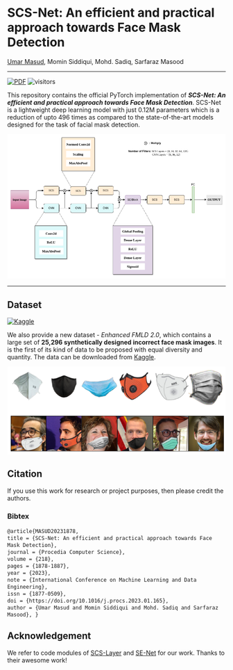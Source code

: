 # SCS-Net: An efficient and practical approach towards Face Mask Detection
[Umar Masud](https://umar07.github.io), Momin Siddiqui, Mohd. Sadiq, Sarfaraz Masood

---
[![PDF](https://img.shields.io/badge/PDF-download-red)](https://www.sciencedirect.com/science/article/pii/S1877050923001655)
![visitors](https://visitor-badge.glitch.me/badge?page_id=JMI-CSE-CV-LAB.SCS-Net_Face_Mask_Detection)

This repository contains the official PyTorch implementation of <i>**SCS-Net: An efficient and practical approach towards Face Mask Detection**</i>. SCS-Net is a lightweight deep learning model with just 0.12M parameters which is a reduction of upto 496 times as compared to the state-of-the-art models designed for the task of facial mask detection. 

<p align="center">
  <img width="800" src="fig/model.png">
</p>

---

## Dataset
[![Kaggle](https://img.shields.io/badge/Kaggle-035a7d?style=for-the-badge&logo=kaggle&logoColor=white)](https://www.kaggle.com/datasets/mominsiddiqui/enhancedfmld20)

We also provide a new dataset - <i>Enhanced FMLD 2.0</i>, which contains a large set of **25,296 synthetically designed incorrect face mask images**. It is the first of its kind of data to be proposed with equal diversity and quantity. The data can be downloaded from [Kaggle](https://www.kaggle.com/datasets/mominsiddiqui/enhancedfmld20).


<p align="center">
  <img width="800" src="fig/incorrect_masks.png">
</p>

## Citation
If you use this work for research or project purposes, then please credit the authors.


### Bibtex
```
@article{MASUD20231878, 
title = {SCS-Net: An efficient and practical approach towards Face Mask Detection}, 
journal = {Procedia Computer Science}, 
volume = {218}, 
pages = {1878-1887}, 
year = {2023}, 
note = {International Conference on Machine Learning and Data Engineering}, 
issn = {1877-0509}, 
doi = {https://doi.org/10.1016/j.procs.2023.01.165},
author = {Umar Masud and Momin Siddiqui and Mohd. Sadiq and Sarfaraz Masood}, }
```

## Acknowledgement
We refer to code modules of [SCS-Layer](https://github.com/brohrer/sharpened-cosine-similarity) and [SE-Net](https://github.com/moskomule/senet.pytorch) for our work. Thanks to their awesome work!